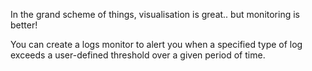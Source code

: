 In the grand scheme of things, visualisation is great.. but monitoring is better!

You can create a logs monitor to alert you when a specified type of log exceeds a user-defined threshold over a given period of time.